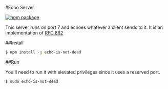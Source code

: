 #Echo Server

[![npm package](https://nodei.co/npm/echo-is-not-dead.png?downloads=true&downloadRank=true&stars=true)](https://nodei.co/npm/echo-is-not-dead/)

This server runs on port 7 and echoes whatever a client sends to it. It is an implementation of [RFC 862](https://tools.ietf.org/html/rfc862)

##Install

```sh
$ npm install -g echo-is-not-dead
```

##Run

You'll need to run it with elevated privileges since it uses a reserved port.

```sh
$ sudo echo-is-not-dead
```
